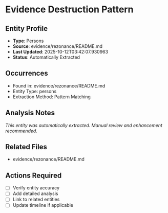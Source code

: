 # Evidence Destruction Pattern

## Entity Profile
- **Type**: Persons
- **Source**: evidence/rezonance/README.md
- **Last Updated**: 2025-10-12T03:42:07.930963
- **Status**: Automatically Extracted

## Occurrences
- Found in: evidence/rezonance/README.md
- Entity Type: persons
- Extraction Method: Pattern Matching

## Analysis Notes
*This entity was automatically extracted. Manual review and enhancement recommended.*

## Related Files
- evidence/rezonance/README.md

## Actions Required
- [ ] Verify entity accuracy
- [ ] Add detailed analysis
- [ ] Link to related entities
- [ ] Update timeline if applicable
